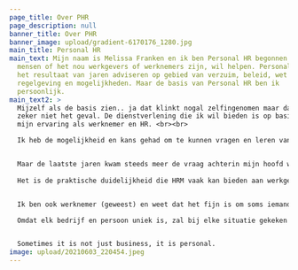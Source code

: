 ```yaml
---
page_title: Over PHR
page_description: null
banner_title: Over PHR
banner_image: upload/gradient-6170176_1280.jpg
main_title: Personal HR
main_text: Mijn naam is Melissa Franken en ik ben Personal HR begonnen omdat ik
  mensen of het nou werkgevers of werknemers zijn, wil helpen. Personal HR is
  het resultaat van jaren adviseren op gebied van verzuim, beleid, wet en
  regelgeving en mogelijkheden. Maar de basis van Personal HR ben ik
  persoonlijk.
main_text2: >
  Mijzelf als de basis zien.. ja dat klinkt nogal zelfingenomen maar dat is
  zeker niet het geval. De dienstverlening die ik wil bieden is op basis van
  mijn ervaring als werknemer en HR. <br><br>

  Ik heb de mogelijkheid en kans gehad om te kunnen vragen en leren van verschillende ervaren professionals tijdens mijn studie en carrière. <br>


  Maar de laatste jaren kwam steeds meer de vraag achterin mijn hoofd wat als je dit niet heb, wat dan? Zo werd het steeds duidelijker wat ik wil bijdrage en waar ik hoop hoe mensen Personal HR zullen gezien en ervaren. <br><br>
   
  Het is de praktische duidelijkheid die HRM vaak kan bieden aan werkgevers en werknemers wat ervoor zorgt dat ik verliefd ben geworden op het vak. Bij ondernemers van bedrijven vind ik het leuk om te helpen vanwege die passie en liefde die zij hebben voor hun eigen vakgebied. Met Personal HR kan ik ervoor zorgen dat ondernemers zich volledig kunnen concentreren op de kern van hun bedrijf. <br><br>


  Ik ben ook werknemer (geweest) en weet dat het fijn is om soms iemand te hebben waar je om advies kan vragen ook al is het soms een bevestiging. Om die reden wil ik er ook zijn voor de werknemer die vragen heeft over werkomstandigheden, salaris, verzuim of hun loopbaan.<br><br>

  Omdat elk bedrijf en persoon uniek is, zal bij elke situatie gekeken moeten worden welke wet- en regelgeving passend is bij de cultuur en branche.<br><br>


  Sometimes it is not just business, it is personal. 
image: upload/20210603_220454.jpeg
---
```

